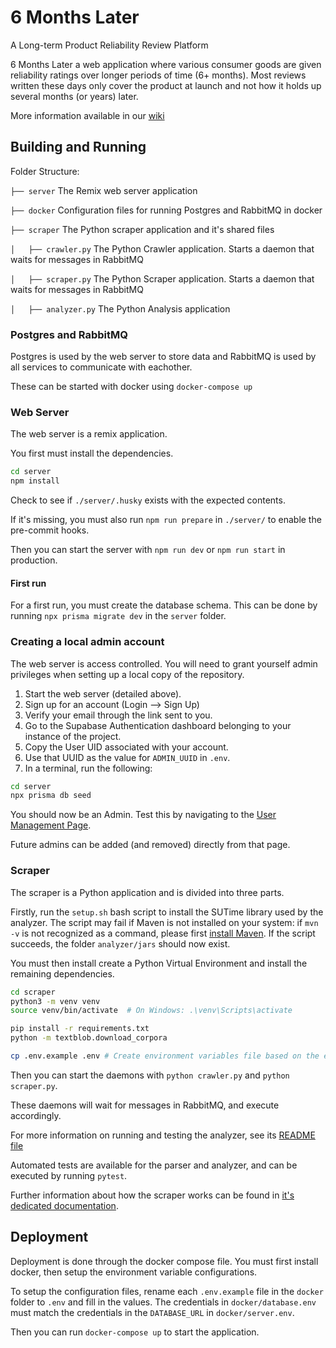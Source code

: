 # 6 Months Later

A Long-term Product Reliability Review Platform

6 Months Later a web application where various consumer goods are given reliability ratings over longer periods of time (6+ months). Most reviews written these days only cover the product at launch and not how it holds up several months (or years) later.

More information available in our [wiki](https://github.com/6monthslater/6monthslater/wiki)

## Building and Running

Folder Structure:

`├── server` The Remix web server application

`├── docker` Configuration files for running Postgres and RabbitMQ in docker

`├── scraper` The Python scraper application and it's shared files

`│   ├── crawler.py` The Python Crawler application. Starts a daemon that waits for messages in RabbitMQ

`│   ├── scraper.py` The Python Scraper application.  Starts a daemon that waits for messages in RabbitMQ

`│   ├── analyzer.py` The Python Analysis application

### Postgres and RabbitMQ

Postgres is used by the web server to store data and RabbitMQ is used by all services to communicate with eachother.

These can be started with docker using `docker-compose up`

### Web Server

The web server is a remix application.

You first must install the dependencies.

```bash
cd server
npm install
```

Check to see if `./server/.husky` exists with the expected contents. 

If it's missing, you must also run `npm run prepare` in `./server/` to enable the pre-commit hooks.

Then you can start the server with `npm run dev` or `npm run start` in production.

#### First run

For a first run, you must create the database schema. This can be done by running `npx prisma migrate dev` in the `server` folder.

### Creating a local admin account

The web server is access controlled. You will need to grant yourself admin privileges when setting up a 
local copy of the repository.

1. Start the web server (detailed above).
2. Sign up for an account (Login --> Sign Up)
3. Verify your email through the link sent to you.
4. Go to the Supabase Authentication dashboard belonging to your instance of the project.
5. Copy the User UID associated with your account.
6. Use that UUID as the value for `ADMIN_UUID` in `.env`.
7. In a terminal, run the following:

```bash
cd server
npx prisma db seed
```

You should now be an Admin. Test this by navigating to the [User Management Page](http://localhost:3000/admin/users).

Future admins can be added (and removed) directly from that page.

### Scraper

The scraper is a Python application and is divided into three parts.

Firstly, run the `setup.sh` bash script to install the SUTime library used by the analyzer. The script may fail if Maven is not installed on your system: if `mvn -v` is not recognized as a command, please first [install Maven](https://maven.apache.org/install.html). If the script succeeds, the folder `analyzer/jars` should now exist.

You must then install create a Python Virtual Environment and install the remaining dependencies.

```bash
cd scraper
python3 -m venv venv
source venv/bin/activate  # On Windows: .\venv\Scripts\activate

pip install -r requirements.txt
python -m textblob.download_corpora

cp .env.example .env # Create environment variables file based on the example
```

Then you can start the daemons with `python crawler.py` and `python scraper.py`.

These daemons will wait for messages in RabbitMQ, and execute accordingly.

For more information on running and testing the analyzer, see its [README file](./scraper/analyzer/README.md)

Automated tests are available for the parser and analyzer, and can be executed by running `pytest`.

Further information about how the scraper works can be found in [it's dedicated documentation](./scraper/README.md).

## Deployment

Deployment is done through the docker compose file. You must first install docker, then setup the environment variable configurations.

To setup the configuration files, rename each `.env.example` file in the `docker` folder to `.env` and fill in the values. The credentials in `docker/database.env` must match the credentials in the `DATABASE_URL` in `docker/server.env`.

Then you can run `docker-compose up` to start the application.